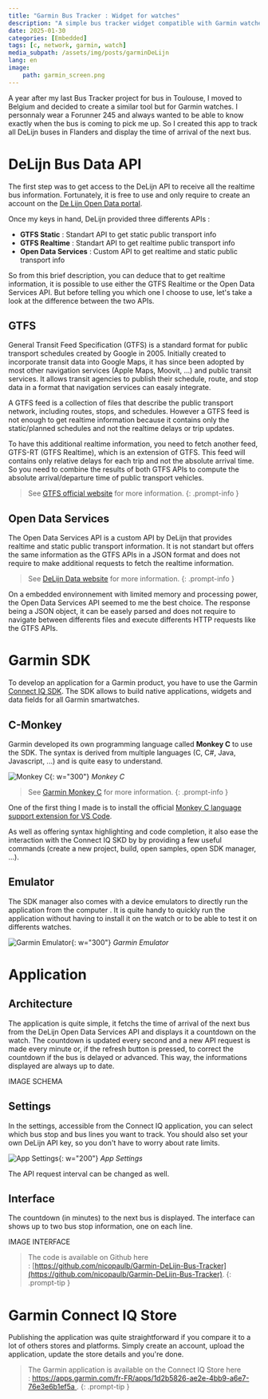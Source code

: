 ```yaml
---
title: "Garmin Bus Tracker : Widget for watches"
description: "A simple bus tracker widget compatible with Garmin watches to follow all DeLijn buses in Flanders."
date: 2025-01-30
categories: [Embedded]
tags: [c, network, garmin, watch]
media_subpath: /assets/img/posts/garminDeLijn
lang: en
image: 
    path: garmin_screen.png
---
```


A year after my last Bus Tracker project for bus in Toulouse, I moved to Belgium and decided to create a similar tool but for Garmin watches. 
I personnaly wear a Forunner 245 and always wanted to be able to know exactly when the bus is coming to pick me up.
So I created this app to track all DeLijn buses in Flanders and display the time of arrival of the next bus.

# DeLijn Bus Data API

The first step was to get access to the DeLijn API to receive all the realtime bus information.
Fortunately, it is free to use and only require to create an account on the [De Lijn Open Data portal](https://data.delijn.be/).

Once my keys in hand, DeLijn provided three differents APIs :
- **GTFS Static** :  Standart API to get static public transport info
- **GTFS Realtime** : Standart API to get realtime public transport info
- **Open Data Services** : Custom API to get realtime and static public transport info

So from this brief description, you can deduce that to get realtime information, it is possible to use either the GTFS Realtime or the Open Data Services API. 
But before telling you which one I choose to use, let's take a look at the difference between the two APIs.

## GTFS

General Transit Feed Specification (GTFS) is a standard format for public transport schedules created by Google in 2005. Initially created to incorporate transit data into Google Maps, it has since been adopted by most other navigation services (Apple Maps, Moovit, ...) and public transit services.
It allows transit agencies to publish their schedule, route, and stop data in a format that navigation services can easaly integrate.

A GTFS feed is a collection of files that describe the public transport network, including routes, stops, and schedules. However a GTFS feed is not enough to get realtime information because it contains only the static/planned schedules and not the realtime delays or trip updates.

To have this additional realtime information, you need to fetch another feed, GTFS-RT (GTFS Realtime), which is an extension of GTFS. This feed will contains only relative delays for each trip and not the absolute arrival time. So you need to combine the results of both GTFS APIs to compute the absolute arrival/departure time of public transport vehicles.

> See [GTFS official website](https://gtfs.org) for more information.
{: .prompt-info }

## Open Data Services

The Open Data Services API is a custom API by DeLijn that provides realtime and static public transport information. It is not standart but offers the same information as the GTFS APIs in a JSON format and does not require to make additional requests to fetch the realtime information.

> See [DeLijn Data website](https://data.delijn.be/product#product=5978abf6e8b4390cc83196ad) for more information.
{: .prompt-info }

On a embedded environnement with limited memory and processing power, the Open Data Services API seemed to me the best choice. The response being a JSON object, it can be easely parsed and does not require to navigate between differents files and execute differents HTTP requests like the GTFS APIs.

# Garmin SDK

To develop an application for a Garmin product, you have to use the Garmin [Connect IQ SDK](https://developer.garmin.com/connect-iq/overview/).
The SDK allows to build native applications, widgets and data fields for all Garmin smartwatches. 

## C-Monkey

Garmin developed its own programming language called **Monkey C** to use the SDK. The syntax is derived from multiple languages (C, C#, Java, Javascript, ...) and is quite easy to understand.

![Monkey C](monkeyc.png){: w="300"}
_Monkey C_

> See [Garmin Monkey C](https://developer.garmin.com/connect-iq/monkey-c/) for more information.
{: .prompt-info }

One of the first thing I made is to install the official [Monkey C language support extension for VS Code](https://marketplace.visualstudio.com/items?itemName=garmin.monkey-c). 

As well as offering syntax highlighting and code completion, it also ease the interaction with the Connect IQ SKD by by providing a few useful commands (create a new project, build, open samples, open SDK manager, ...).

## Emulator

The SDK manager also comes with a device emulators to directly run the application from the computer .
It is quite handy to quickly run the application without having to install it on the watch or to be able to test it on differents watches.

![Garmin Emulator](emulator.png){: w="300"}
_Garmin Emulator_

# Application

## Architecture
The application is quite simple, it fetchs the time of arrival of the next bus from the DeLijn Open Data Services API and displays it a countdown on the watch.
The countdown is updated every second and a new API request is made every minute or, if the refresh button is pressed, to correct the countdown if the bus is delayed or advanced. This way, the informations displayed are always up to date.

IMAGE SCHEMA

## Settings
In the settings, accessible from the Connect IQ application, you can select which bus stop and bus lines you want to track. You should also set your own DeLijn API key, so you don't have to worry about rate limits.

![App Settings](settings.png){: w="200"}
_App Settings_

The API request interval can be changed as well. 

## Interface
The countdown (in minutes) to the next bus is displayed.
The interface can shows up to two bus stop information, one on each line.

IMAGE INTERFACE

> The code is available on Github here : [https://github.com/nicopaulb/Garmin-DeLijn-Bus-Tracker](https://github.com/nicopaulb/Garmin-DeLijn-Bus-Tracker).
{: .prompt-tip }

# Garmin Connect IQ Store

Publishing the application was quite straightforward if you compare it to a lot of others stores and platforms. Simply create an account, upload the application, update the store details and you're done.

> The Garmin application is available on the Connect IQ Store here : [https://apps.garmin.com/fr-FR/apps/1d2b5826-ae2e-4bb9-a6e7-76e3e6b1ef5a
](https://apps.garmin.com/fr-FR/apps/1d2b5826-ae2e-4bb9-a6e7-76e3e6b1ef5a).
{: .prompt-tip }

